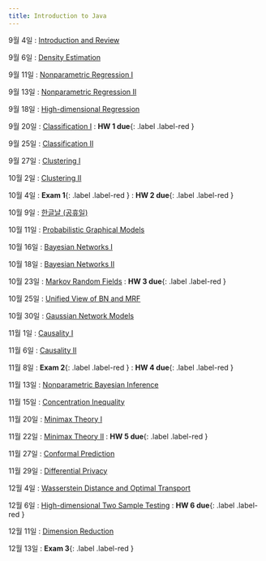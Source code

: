 ```yaml
---
title: Introduction to Java
---
```


9월 4일
: [Introduction and Review](#)

9월 6일
: [Density Estimation](#)

9월 11일
: [Nonparametric Regression I](#)

9월 13일
: [Nonparametric Regression II](#)

9월 18일
: [High-dimensional Regression](#)

9월 20일
: [Classification I](#)
  :  **HW 1 due**{: .label .label-red }

9월 25일
: [Classification II](#)

9월 27일
: [Clustering I](#)

10월 2일
: [Clustering II](#)

10월 4일
: **Exam 1**{: .label .label-red }
  :  **HW 2 due**{: .label .label-red }

10월 9일
: [한글날 (공휴일)](#)

10월 11일
: [Probabilistic Graphical Models](#)

10월 16일
: [Bayesian Networks I](#)

10월 18일
: [Bayesian Networks II](#)

10월 23일
: [Markov Random Fields](#)
  :  **HW 3 due**{: .label .label-red }

10월 25일
: [Unified View of BN and MRF](#)

10월 30일
: [Gaussian Network Models](#)

11월 1일
: [Causality I](#)

11월 6일
: [Causality II](#)

11월 8일
: **Exam 2**{: .label .label-red }
  :  **HW 4 due**{: .label .label-red }

11월 13일
: [Nonparametric Bayesian Inference](#)

11월 15일
: [Concentration Inequality](#)

11월 20일
: [Minimax Theory I](#)

11월 22일
: [Minimax Theory II](#)
  :  **HW 5 due**{: .label .label-red }

11월 27일
: [Conformal Prediction](#)

11월 29일
: [Differential Privacy](#)

12월 4일
: [Wasserstein Distance and Optimal Transport](#)

12월 6일
: [High-dimensional Two Sample Testing](#)
  :  **HW 6 due**{: .label .label-red }

12월 11일
: [Dimension Reduction](#)

12월 13일
: **Exam 3**{: .label .label-red }